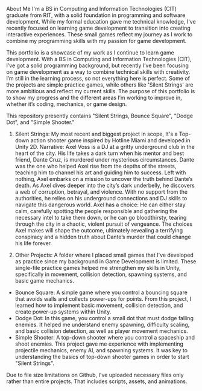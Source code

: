 About Me
I'm a BS in Computing and Information Technologies (CIT) graduate from RIT, with a solid foundation in programming and software development. While my formal education gave me technical knowledge, I've recently focused on learning game development to transition into creating interactive experiences. These small games reflect my journey as I work to combine my programming skills with my passion for game development.

This portfolio is a showcase of my work as I continue to learn game development. With a BS in Computing and Information Technologies (CIT), I’ve got a solid programming background, but recently I’ve been focusing on game development as a way to combine technical skills with creativity.
I’m still in the learning process, so not everything here is perfect. Some of the projects are simple practice games, while others like 'Silent Strings' are more ambitious and reflect my current skills.
The purpose of this portfolio is to show my progress and the different areas I’m working to improve in, whether it’s coding, mechanics, or game design.

This repository presently contains "Silent Strings, Bounce Square", "Dodge Dot", and "Simple Shooter."

1. Silent Strings: My most recent and biggest project in scope, It's a Top-down action shooter game inspired by Hotline Miami and developed in Unity 2D.
Narrative:
Axel Voss is a DJ at a gritty underground club in the heart of the city. His life takes a dark turn when his mentor and best friend, Dante Cruz, is murdered under mysterious circumstances. Dante was the one who helped Axel rise from the depths of the streets, teaching him to channel his art and guiding him to success. Left with nothing, Axel embarks on a mission to uncover the truth behind Dante’s death. As Axel dives deeper into the city’s dark underbelly, he discovers a web of corruption, betrayal, and violence. With no support from the authorities, he relies on his underground connections and DJ skills to navigate this dangerous world. Axel has a choice: He can either stay calm, carefully spotting the people responsible and gathering the necessary intel to take them down, or he can go bloodthirsty, tearing through the city in a chaotic, violent pursuit of vengeance. The choices Axel makes will shape the outcome, ultimately revealing a terrifying conspiracy and a hidden truth about Dante’s murder that could change his life forever.


2. Other Projects: A folder where I placed small games that I've developed as practice since my background in Game Development is limited. These single-file practice games helped me strengthen my skills in Unity, specifically in movement, collision detection, spawning systems, and basic game mechanics.

- Bounce Square: A simple game where you control a bouncing square that avoids walls and collects power-ups for points. From this project, I learned how to implement basic movement, collision detection, and create power-up systems within Unity.
- Dodge Dot: In this game, you control a small dot that must dodge falling enemies. It helped me understand enemy spawning, difficulty scaling, and basic collision detection, as well as player movement mechanics.
- Simple Shooter: A top-down shooter where you control a spaceship and shoot enemies. This project gave me experience with implementing projectile mechanics, enemy AI, and spawning systems. It was key to understanding the basics of top-down shooter games in order to start "Silent Strings".

Due to file size limitations on Github, I've uploaded necessary files only rather than entire projects. That includes scripts, assets, and animations.


